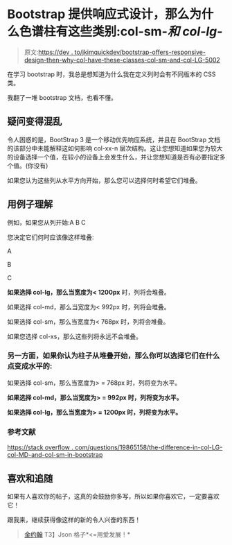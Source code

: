 # Bootstrap 提供响应式设计，那么为什么色谱柱有这些类别:col-sm-*和 col-lg-*

> 原文:[https://dev . to/jkimquickdev/bootstrap-offers-responsive-design-then-why-col-have-these-classes-col-sm-and-col-LG-5002](https://dev.to/jkimquickdev/bootstrap-offers-responsive-design-then-why-column-have-these-classes-col-sm-and-col-lg-5002)

在学习 bootstrap 时，我总是想知道为什么我在定义列时会有不同版本的 CSS 类。

我翻了一堆 bootstrap 文档，也看不懂。

## [](#question-became-confusion)疑问变得混乱

令人困惑的是，BootStrap 3 是一个移动优先响应系统，并且在 BootStrap 文档的该部分中未能解释这如何影响 col-xx-n 层次结构。这让您想知道如果您为较大的设备选择一个值，在较小的设备上会发生什么，并让您想知道是否有必要指定多个值。(你没有)

如果您认为这些列从水平方向开始，那么您可以选择何时希望它们堆叠。

## [](#understand-with-example)用例子理解

例如，如果您从列开始:A B C

您决定它们何时应该像这样堆叠:

A

B

C

**如果选择 col-lg，那么当宽度为< 1200px** 时，列将会堆叠。

如果选择 col-md，那么当宽度为< 992px 时，列将会堆叠。

如果选择 col-sm，那么当宽度为< 768px 时，列将会堆叠。

如果您选择 col-xs，那么这些列将永远不会堆叠。

### [](#on-the-other-hand-if-you-think-of-the-columns-starting-out-stacked-then-you-can-choose-at-what-point-they-become-horizontal)另一方面，如果你认为柱子从堆叠开始，那么你可以选择它们在什么点变成水平的:

如果选择 col-sm，那么当宽度为> = 768px 时，列将变为水平。

**如果选择 col-md，那么当宽度为> = 992px 时，列将变为水平。**

**如果选择 col-lg，那么当宽度为> = 1200px 时，列将变为水平。**

### [](#references)参考文献

[https://stack overflow . com/questions/19865158/the-difference-in-col-LG-col-MD-and-col-sm-in-bootstrap](https://stackoverflow.com/questions/19865158/what-is-the-difference-among-col-lg-col-md-and-col-sm-in-bootstrap)

## [](#like-and-follow)喜欢和追随

如果有人喜欢你的帖子，这真的会鼓励你多写，所以如果你喜欢它，一定要喜欢它！

跟我来，继续获得像这样的新的令人兴奋的东西！

> [金约翰](http://jsongrid.com/json-grid)
> T3】Json 格子*<=用爱发展！*